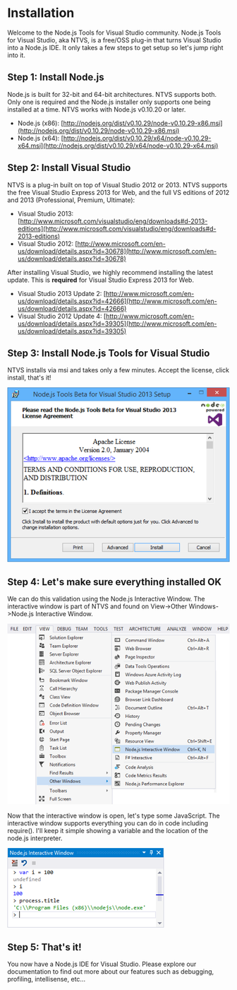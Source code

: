 Installation
============

Welcome to the Node.js Tools for Visual Studio community. Node.js Tools for Visual Studio, aka NTVS, is a free/OSS plug-in that turns Visual Studio into a Node.js IDE. It only takes a few steps to get setup so let's jump right into it.

Step 1: Install Node.js
-----------------------
Node.js is built for 32-bit and 64-bit architectures. NTVS supports both. Only one is required and the Node.js installer only supports one being installed at a time.  NTVS works with Node.js v0.10.20 or later.

* Node.js (x86): [http://nodejs.org/dist/v0.10.29/node-v0.10.29-x86.msi](http://nodejs.org/dist/v0.10.29/node-v0.10.29-x86.msi)
* Node.js (x64): [http://nodejs.org/dist/v0.10.29/x64/node-v0.10.29-x64.msi](http://nodejs.org/dist/v0.10.29/x64/node-v0.10.29-x64.msi)

Step 2: Install Visual Studio
-----------------------------
NTVS is a plug-in built on top of Visual Studio 2012 or 2013. NTVS supports the free Visual Studio Express 2013 for Web, and the full VS editions of 2012 and 2013 (Professional, Premium, Ultimate):

* Visual Studio 2013: [http://www.microsoft.com/visualstudio/eng/downloads#d-2013-editions](http://www.microsoft.com/visualstudio/eng/downloads#d-2013-editions)
* Visual Studio 2012: [http://www.microsoft.com/en-us/download/details.aspx?id=30678](http://www.microsoft.com/en-us/download/details.aspx?id=30678)

After installing Visual Studio, we highly recommend installing the latest update. This is **required** for Visual Studio Express 2013 for Web.

* Visual Studio 2013 Update 2: [http://www.microsoft.com/en-us/download/details.aspx?id=42666](http://www.microsoft.com/en-us/download/details.aspx?id=42666)
* Visual Studio 2012 Update 4: [http://www.microsoft.com/en-us/download/details.aspx?id=39305](http://www.microsoft.com/en-us/download/details.aspx?id=39305)

Step 3: Install Node.js Tools for Visual Studio
-----------------------------------------------
NTVS installs via msi and takes only a few minutes. Accept the license, click install, that's it!

![MSI](Images\InstallationMSI.png)

Step 4: Let's make sure everything installed OK
-----------------------------------------------
We can do this validation using the Node.js Interactive Window.  The interactive window is part of NTVS and found on View->Other Windows->Node.js Interactive Window.

![Node.js Interactive Window](Images\InstallationREPLCommand.png)

Now that the interactive window is open, let's type some JavaScript. The interactive window supports everything you can do in code including require(). I'll keep it simple showing a variable and the location of the node.js interpreter.

![Node.js Interactive Window](Images\InstallationREPL.png)

Step 5: That's it!
------------------
You now have a Node.js IDE for Visual Studio. Please explore our documentation to find out more about our features such as debugging, profiling, intellisense, etc...
